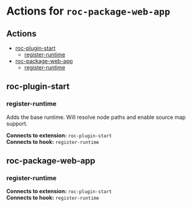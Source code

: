 # Actions for `roc-package-web-app`

## Actions
* [roc-plugin-start](#roc-plugin-start)
  * [register-runtime](#register-runtime)
* [roc-package-web-app](#roc-package-web-app)
  * [register-runtime](#register-runtime-1)

## roc-plugin-start

### register-runtime

Adds the base runtime. Will resolve node paths and enable source map support.

__Connects to extension:__ `roc-plugin-start`  
__Connects to hook:__ `register-runtime`  

## roc-package-web-app

### register-runtime

__Connects to extension:__ `roc-plugin-start`  
__Connects to hook:__ `register-runtime`  
